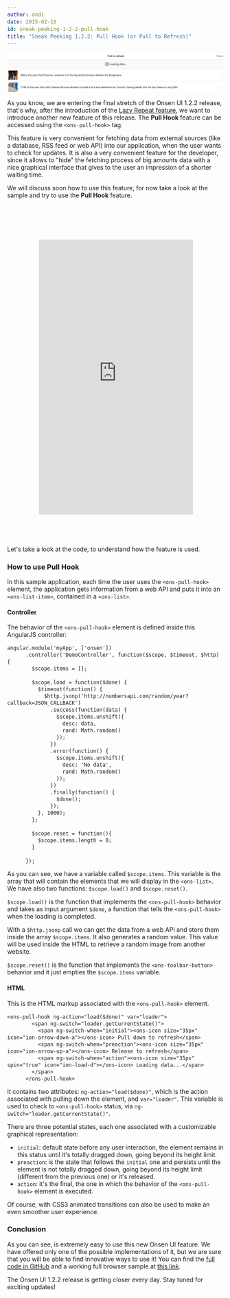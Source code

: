 ```yaml
---
author: andi
date: 2015-02-16
id: sneak-peeking-1-2-2-pull-hook
title: "Sneak Peeking 1.2.2: Pull Hook (or Pull to Refresh)"
---
```


![Pull Hook intro](/blog/content/images/2015/Feb/Screen_Shot_2015_02_13_at_12_38_30_PM.png)

As you know, we are entering the final stretch of the Onsen UI 1.2.2 release, that's why, after the introduction of the [Lazy Repeat feature](http://onsen.io/blog/onsenui-1-2-2-new-components-lazy-repeat/), we want to introduce another new feature of this release. The **Pull Hook** feature can be accessed using the `<ons-pull-hook>` tag.

This feature is very convenient for fetching data from external sources (like a database, RSS feed or web API) into our application, when the user wants to check for updates.
It is also a very convenient feature for the developer, since it allows to "hide" the fetching process of big amounts data with a nice graphical interface that gives to the user an impression of a shorter waiting time.

We will discuss soon how to use this feature, for now take a look at the sample and try to use the **Pull Hook** feature.

<iframe style="background-image: url('http://s3.asial.co.jp/~ataru/my_image/nexus5.png'); padding: 65px 9px 58px 11px;  display:block; margin:auto;margin-top:30px; border:none;" src="http://andipavllo.github.io/OnsenUI-PullHook/www/index.html"  width="359" height="640" scrolling="no"></iframe>

Let's take a look at the code, to understand how the feature is used.

### How to use Pull Hook

In this sample application, each time the user uses the `<ons-pull-hook>` element, the application gets information from a web API and puts it into an `<ons-list-item>`, contained in a `<ons-list>`.

#### Controller

The behavior of the `<ons-pull-hook>` element is defined inside this AngularJS controller:
```
angular.module('myApp', ['onsen'])
      .controller('DemoController', function($scope, $timeout, $http) {
        $scope.items = [];

        $scope.load = function($done) {
          $timeout(function() {
            $http.jsonp('http://numbersapi.com/random/year?callback=JSON_CALLBACK')
              .success(function(data) {
                $scope.items.unshift({
                  desc: data,
                  rand: Math.random()
                });
              })
              .error(function() {
                $scope.items.unshift({
                  desc: 'No data',
                  rand: Math.random()
                });
              })
              .finally(function() {
                $done();
              });
          }, 1000);
        };

        $scope.reset = function(){
          $scope.items.length = 0;
        }

      });
```

As you can see, we have a variable called `$scope.items`. This variable is the array that will contain the elements that we will display in the `<ons-list>`.
We have also two functions: `$scope.load()` and `$scope.reset()`.

`$scope.load()` is the function that implements the `<ons-pull-hook>` behavior and takes as input argument `$done`, a function that tells the `<ons-pull-hook>` when the loading is completed.

With a `$http.jsonp` call we can get the data from a web API and store them inside the array `$scope.items`. It also generates a random value. This value will be used inside the HTML to retrieve a random image from another website.

`$scope.reset()` is the function that implements the `<ons-toolbar-button>` behavior and it just empties the `$scope.items` variable.

#### HTML
This is the HTML markup associated with the `<ons-pull-hook>` element.

```
<ons-pull-hook ng-action="load($done)" var="loader">
        <span ng-switch="loader.getCurrentState()">
          <span ng-switch-when="initial"><ons-icon size="35px" icon="ion-arrow-down-a"></ons-icon> Pull down to refresh</span>
          <span ng-switch-when="preaction"><ons-icon size="35px" icon="ion-arrow-up-a"></ons-icon> Release to refresh</span>
          <span ng-switch-when="action"><ons-icon size="35px" spin="true" icon="ion-load-d"></ons-icon> Loading data...</span>
        </span>
      </ons-pull-hook>
```

It contains two attributes: `ng-action="load($done)"`, which is the action associated with pulling down the element, and `var="loader"`. This variable is used to check to `<ons-pull-hook>` status, via `ng-switch="loader.getCurrentState()"`.

There are three potential states, each one associated with a customizable graphical representation:

* `initial`: default state before any user interaction, the element remains in this status until it's totally dragged down, going beyond its height limit.
* `preaction`: is the state that follows the `initial` one and persists until the element is not totally dragged down, going beyond its height limit (different from the previous one) or it's released.
* `action`: it's the final, the one in which the behavior of the `<ons-pull-hook>` element is executed.

Of course, with CSS3 animated transitions can also be used to make an even smoother user experience.

### Conclusion
As you can see, is extremely easy to use this new Onsen UI feature. We have offered only one of the possible implementations of it, but we are sure that you will be able to find innovative ways to use it! You can find the [full code in GitHub](https://github.com/andipavllo/OnsenUI-PullHook) and a working full browser sample at [this link](http://andipavllo.github.io/OnsenUI-PullHook/www/index.html).

The Onsen UI 1.2.2 release is getting closer every day. Stay tuned for exciting updates!
